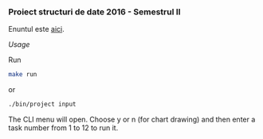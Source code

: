 ### Proiect structuri de date 2016 - Semestrul II
Enuntul este [aici](http://cs.curs.pub.ro/2015/mod/resource/view.php?id=4855).

*Usage*

Run 
```bash
make run
``` 
or 
```bash
./bin/project input
```

The CLI menu will open. Choose y or n (for chart drawing) and then enter a task number from 1 to 12 to run it.
